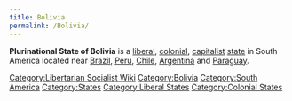 ```yaml
---
title: Bolivia
permalink: /Bolivia/
---
```


**Plurinational State of Bolivia** is a
[liberal](Liberalism "wikilink"), [colonial](Colonialism "wikilink"),
[capitalist](Capitalism "wikilink") [state](List_of_States "wikilink")
in South America located near [Brazil](Brazil "wikilink"),
[Peru](Peru "wikilink"), [Chile](Chile "wikilink"),
[Argentina](Argentina "wikilink") and [Paraguay](Paraguay "wikilink").

[Category:Libertarian Socialist
Wiki](Category:Libertarian_Socialist_Wiki "wikilink")
[Category:Bolivia](Category:Bolivia "wikilink") [Category:South
America](Category:South_America "wikilink")
[Category:States](Category:States "wikilink") [Category:Liberal
States](Category:Liberal_States "wikilink") [Category:Colonial
States](Category:Colonial_States "wikilink")